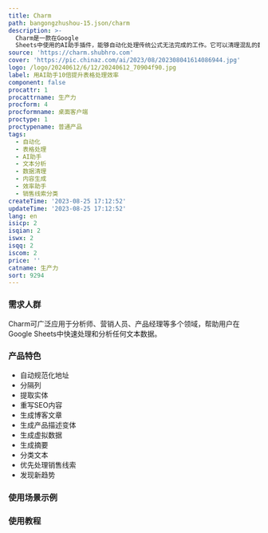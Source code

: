```yaml
---
title: Charm
path: bangongzhushou-15.json/charm
description: >-
  Charm是一款在Google
  Sheets中使用的AI助手插件，能够自动化处理传统公式无法完成的工作。它可以清理混乱的数据、生成内容、总结反馈、分类销售线索等。无论是清理数据、生成内容还是分析文本数据，Charm都能助您事半功倍。
source: 'https://charm.shubhro.com'
cover: 'https://pic.chinaz.com/ai/2023/08/202308041614086944.jpg'
logo: /logo/20240612/6/12/20240612_70904f90.jpg
label: 用AI助手10倍提升表格处理效率
component: false
procattr: 1
procattrname: 生产力
procform: 4
procformname: 桌面客户端
proctype: 1
proctypename: 普通产品
tags:
  - 自动化
  - 表格处理
  - AI助手
  - 文本分析
  - 数据清理
  - 内容生成
  - 效率助手
  - 销售线索分类
createTime: '2023-08-25 17:12:52'
updateTime: '2023-08-25 17:12:52'
lang: en
isicp: 2
isqian: 2
iswx: 2
isqq: 2
iscom: 2
price: ''
catname: 生产力
sort: 9294
---
```




### 需求人群
Charm可广泛应用于分析师、营销人员、产品经理等多个领域，帮助用户在Google Sheets中快速处理和分析任何文本数据。

### 产品特色
- 自动规范化地址
- 分隔列
- 提取实体
- 重写SEO内容
- 生成博客文章
- 生成产品描述变体
- 生成虚拟数据
- 生成摘要
- 分类文本
- 优先处理销售线索
- 发现新趋势

### 使用场景示例


### 使用教程


  
